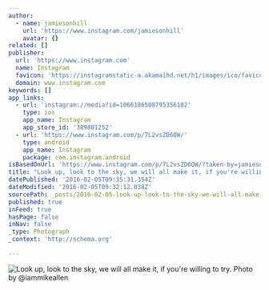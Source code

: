 ```yaml
---
author:
  - name: jamiesonhill
    url: 'https://www.instagram.com/jamiesonhill'
    avatar: {}
related: []
publisher:
  url: 'https://www.instagram.com'
  name: Instagram
  favicon: 'https://instagramstatic-a.akamaihd.net/h1/images/ico/favicon.ico/7cdab0872b15.ico'
  domain: www.instagram.com
keywords: []
app_links:
  - url: 'instagram://media?id=1066186508795356182'
    type: ios
    app_name: Instagram
    app_store_id: '389801252'
  - url: 'https://www.instagram.com/p/7L2vsZD6QW/'
    type: android
    app_name: Instagram
    package: com.instagram.android
isBasedOnUrl: 'https://www.instagram.com/p/7L2vsZD6QW/?taken-by=jamiesonhill'
title: "Look up, look to the sky, we will all make it, if you're willing to try. Photo by @iammikeallen"
datePublished: '2016-02-05T09:35:31.354Z'
dateModified: '2016-02-05T09:32:12.038Z'
sourcePath: _posts/2016-02-05-look-up-look-to-the-sky-we-will-all-make-it-if-youre-wil.md
published: true
inFeed: true
hasPage: false
inNav: false
_type: Photograph
_context: 'http://schema.org'

---
```

![Look up&comma; look to the sky&comma; we will all make it&comma; if you're willing to try&period; Photo by &commat;iammikeallen](https://scontent.cdninstagram.com/t51.2885-15/s640x640/sh0.08/e35/11849345_810195502427063_1009163998_n.jpg)